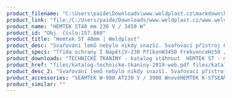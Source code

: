```yaml
---
product_filename: "C:\Users\paide\Downloads\www.weldplast.cz\markdown\hemtek-st-40mm.md"
product_link: "file:/C:/Users/paide/Downloads/www.weldplast.cz/www.weldplast.cz/hemtek-st-40mm"
product_name: "HEMTEK ST40 mm 230 V / 3450 W"
product_id: "Obj. číslo:157.860"
product_title: "Hemtek ST 40mm | Weldplast"
product_desc: "Svařování lemů nebylo nikdy snazší. Svařovací přístroj HEMTEK ST je určen pro širokou škálu aplikací – velice snadno můžete svařovat např. propagační bannery plachty apod. Přístroj během chvíle a velmi jednoduše připevníte k téměř jakémukoliv pracovnímu stolu a můžete začít svařovat.Svařovací rychlost až 12 m/min.Silné dmychadloSnadné nastavení lemovacího zařízení1 lemovací zařízení pro 3 různé aplikace: lem: 20/30/40 mm; otevřený lem do 100 mm; kedrSnadné ovládání: díky pedálu máte obě ruce volné pro manipulaci s materiálemVše v jednom: již není třeba žádné další svařování ručními přístrojiVšechny svařovací parametry jsou nastavitelnéOchlazovací režimLze upnout na téměř jakýkoliv stůl pomocí nastavitelného rychloupínacího zámku"
product_specs: "Třída ochrany I NapětíV~230 PříkonW3450 FrekvenceHz50 / 60 Max. teplota°C650 Rychlostm/min08 - 12 Úroveň hlučnosti LpAdB70 Rozměry (D x Š x V)mm433 x 350 x 600 Hmotnostkg27 (včetně připevňovacího zařízení) Šířka trysekmm40"
product_downloads: "TECHNICKÉ TKANINY - katalog stáhnout  HEMTEK ST - manuál CZ stáhnout  HEMTEK ST - produktový list stáhnout"
product_href: "files/katalog-technicke-tkaniny-2019-web.pdf files/katalog-technicke-tkaniny-2019-web.pdf files/hemtek-cz.pdf files/hemtek-cz.pdf files/hemtek-datasheet-cz-2017-web.pdf files/hemtek-datasheet-cz-2017-web.pdf"
product_desc_2: "Svařování lemů nebylo nikdy snazší. Svařovací přístroj HEMTEK ST je určen pro širokou škálu aplikací – velice snadno můžete svařovat např. propagační bannery plachty apod. Přístroj během chvíle a velmi jednoduše připevníte k téměř jakémukoliv pracovnímu stolu a můžete začít svařovat.Svařovací rychlost až 12 m/min.Silné dmychadloSnadné nastavení lemovacího zařízení1 lemovací zařízení pro 3 různé aplikace: lem: 20/30/40 mm; otevřený lem do 100 mm; kedrSnadné ovládání: díky pedálu máte obě ruce volné pro manipulaci s materiálemVše v jednom: již není třeba žádné další svařování ručními přístrojiVšechny svařovací parametry jsou nastavitelnéOchlazovací režimLze upnout na téměř jakýkoliv stůl pomocí nastavitelného rychloupínacího zámku"
product_accessories: "SEAMTEK W-900 AT230 V / 3900 WnovéHEMTEK K-STSEAMTEK 900 ATpodstavec 2 ocelová přítlačná kola 25 mm standardní tryska 25 mmHEMTEK ST20mm 230V/ 2350 WHEMTEK ST30 mm 230 V / 3450 W"
product_similar: ""
---
```

